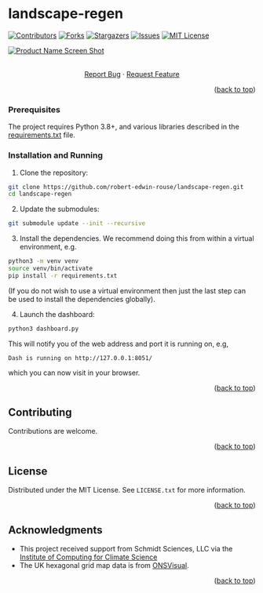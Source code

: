 # landscape-regen

<a name="readme-top"></a>


<!-- PROJECT SHIELDS -->
[![Contributors][contributors-shield]][contributors-url]
[![Forks][forks-shield]][forks-url]
[![Stargazers][stars-shield]][stars-url]
[![Issues][issues-shield]][issues-url]
[![MIT License][license-shield]][license-url]


<!-- PROJECT HEADER -->

[![Product Name Screen Shot][product-screenshot]](https://example.com)

<br />
<div align="center">
    <a href="https://github.com/robert-edwin-rouse/landscape-regen/issues">Report Bug</a>
    ·
    <a href="https://github.com/robert-edwin-rouse/landscape-regen/issues">Request Feature</a>
</div>

<p align="right">(<a href="#readme-top">back to top</a>)</p>

### Prerequisites

The project requires Python 3.8+, and various libraries described in the
[requirements.txt](https://github.com/robert-edwin-rouse/landscape-regen/blob/main/requirements.txt)
file.

### Installation and Running

1. Clone the repository:
```sh
git clone https://github.com/robert-edwin-rouse/landscape-regen.git
cd landscape-regen
```

2. Update the submodules:
```sh
git submodule update --init --recursive
```

3. Install the dependencies. We recommend doing this from within a virtual environment, e.g.
```sh
python3 -m venv venv
source venv/bin/activate
pip install -r requirements.txt
```
(If you do not wish to use a virtual environment then just the last step can be used to install the dependencies globally).

4. Launch the dashboard:
```sh
python3 dashboard.py
```
This will notify you of the web address and port it is running on, e.g,

```
Dash is running on http://127.0.0.1:8051/
```
 
which you can now visit in your browser.

<p align="right">(<a href="#readme-top">back to top</a>)</p>


<!-- CONTRIBUTING -->
## Contributing

Contributions are welcome.

<p align="right">(<a href="#readme-top">back to top</a>)</p>


<!-- LICENSE -->
## License

Distributed under the MIT License. See `LICENSE.txt` for more information.

<p align="right">(<a href="#readme-top">back to top</a>)</p>


<!-- ACKNOWLEDGMENTS -->
## Acknowledgments

* This project received support from Schmidt Sciences, LLC via the [Institute of Computing for Climate Science](https://iccs.cam.ac.uk/)
* The UK hexagonal grid map data is from [ONSVisual](https://github.com/ONSvisual/topojson_boundaries).

<p align="right">(<a href="#readme-top">back to top</a>)</p>


<!-- MARKDOWN LINKS & IMAGES -->
<!-- https://www.markdownguide.org/basic-syntax/#reference-style-links -->
[contributors-shield]: https://img.shields.io/github/contributors/robert-edwin-rouse/landscape-regen.svg?style=for-the-badge
[contributors-url]: https://github.com/robert-edwin-rouse/landscape-regen/graphs/contributors
[forks-shield]: https://img.shields.io/github/forks/robert-edwin-rouse/landscape-regen.svg?style=for-the-badge
[forks-url]: https://github.com/robert-edwin-rouse/landscape-regen/network/members
[stars-shield]: https://img.shields.io/github/stars/robert-edwin-rouse/landscape-regen.svg?style=for-the-badge
[stars-url]: https://github.com/robert-edwin-rouse/landscape-regen/stargazers
[issues-shield]: https://img.shields.io/github/issues/robert-edwin-rouse/landscape-regen.svg?style=for-the-badge
[issues-url]: https://github.com/robert-edwin-rouse/landscape-regen/issues
[license-shield]: https://img.shields.io/github/license/robert-edwin-rouse/landscape-regen.svg?style=for-the-badge
[license-url]: https://github.com/othneildrew/Best-README-Template/blob/master/LICENSE.txt
[product-screenshot]: assets/Banner.png